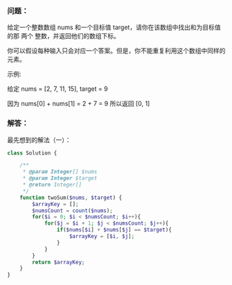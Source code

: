 ### 问题：
给定一个整数数组 nums 和一个目标值 target，请你在该数组中找出和为目标值的那 两个 整数，并返回他们的数组下标。

你可以假设每种输入只会对应一个答案。但是，你不能重复利用这个数组中同样的元素。

示例:

给定 nums = [2, 7, 11, 15], target = 9

因为 nums[0] + nums[1] = 2 + 7 = 9
所以返回 [0, 1]

### 解答：
最先想到的解法（一）：   
```php
class Solution {

    /**
     * @param Integer[] $nums
     * @param Integer $target
     * @return Integer[]
     */
    function twoSum($nums, $target) {
        $arrayKey = [];
        $numsCount = count($nums);
        for($i = 0; $i < $numsCount; $i++){
            for($j = $i + 1; $j < $numsCount; $j++){
                if($nums[$i] + $nums[$j] == $target){
                    $arrayKey = [$i, $j];
                }
            }
        }
        return $arrayKey;
    }
}
```
